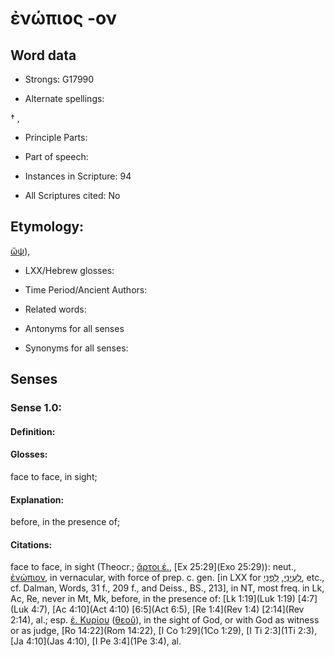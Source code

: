 # ἐνώπιος -ον

<!-- Status: S2=NeedsEdits -->
<!-- Lexica used for edits:   -->

## Word data

* Strongs: G17990

* Alternate spellings:

† , 

* Principle Parts: 


* Part of speech: 


* Instances in Scripture: 94

* All Scriptures cited: No

## Etymology: 

[ὤψ]()), 

* LXX/Hebrew glosses: 


* Time Period/Ancient Authors: 


* Related words: 

* Antonyms for all senses

* Synonyms for all senses: 


## Senses 


### Sense  1.0: 

#### Definition: 

#### Glosses: 

face to face, in sight; 

#### Explanation: 

before, in the presence of; 

#### Citations: 

face to face, in sight (Theocr.; [ἄρτοι ἐ.](), [Ex 25:29](Exo 25:29)): neut., [ἐνώπιον](), in vernacular, with force of prep. c. gen. [in LXX for [לְעֵינֵי](//en-uhl/H6440), [לִפְנֵי](//en-uhl/H5869), etc., cf. Dalman, Words, 31 f., 209 f., and Deiss., BS., 213], in NT, most freq. in Lk, Ac, Re, never in Mt, Mk, before, in the presence of: [Lk 1:19](Luk 1:19) [4:7](Luk 4:7), [Ac 4:10](Act 4:10) [6:5](Act 6:5), [Re 1:4](Rev 1:4) [2:14](Rev 2:14), al.; esp. [ἐ. Κυρίου]() ([θεοῦ]()), in the sight of God, or with God as witness or as judge, [Ro 14:22](Rom 14:22), [I Co 1:29](1Co 1:29), [I Ti 2:3](1Ti 2:3), [Ja 4:10](Jas 4:10), [I Pe 3:4](1Pe 3:4), al. 
